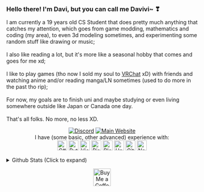 ### Hello there! I'm Davi, but you can call me Davivi~ ❣
<p>
  I am currently a 19 years old CS Student that does pretty much anything that catches my attention, which goes from game modding, mathematics and coding (my area), to even 3d modeling sometimes, and experimenting some random stuff like drawing or music; <br> 
  <br> 
  I also like reading a lot, but it's more like a seasonal hobby that comes and goes for me xd; <br> 
  <br> 
  I like to play games (tho now I sold my soul to <a href="https://vrchat.com/" target="_blank">VRChat</a> xD) with friends and watching anime and/or reading manga/LN sometimes (used to do more in the past tho rip); <br> 
  <br> 
  For now, my goals are to finish uni and maybe studying or even living somewhere outside like Japan or Canada one day. <br>
  <br> 
  That's all folks. No more, no less XD.
</p>
<p align="center">
  <a href="https://discord.com/users/227477384356429824" target="_blank"><img alt="Discord" src="https://img.shields.io/static/v1?label=Davi&message=%230003&style=for-the-badge&logo=appveyor&color=7289DA&logo=Discord" /></a>
  <a href="https://davi.codes" target="_blank"><img alt="Main Website" src="https://img.shields.io/website?label=davi.codes&style=for-the-badge&url=https%3A%2F%2Fdavi.codes" /></a> <br>
  I have (some basic, other advanced) experience with: <br>
  <img alt="C#" width="26px" src="https://davi.codes/giticons/csharp.png" />
  <img alt="Python 3" width="26px" src="https://davi.codes/giticons/python.png" />
  <img alt="Visual Studio 2019" width="26px" src="https://davi.codes/giticons/vs2019.png" />
  <img alt="Risc-V" width="26px" src="https://davi.codes/giticons/risc-v.png" />
  <img alt="Blender3D" width="26px" src="https://davi.codes/giticons/blender.png" />
  <img alt="Unity3D" width="26px" src="https://davi.codes/giticons/unity.png" />
  <img alt="GitHub" width="26px" src="https://davi.codes/giticons/github.png" />
  <img alt="Node.js" width="26px" src="https://davi.codes/giticons/nodejs.png" />

</p>

<details>
  <summary>Github Stats (Click to expand)</summary>
  <br>
  
  <p align="center">
    <img alt="Davi's GitHub Stats" src="https://github-readme-stats.vercel.app/api?username=d-magit&count_private=true&show_icons=true&theme=material-palenight" />
  </p>
  
  <p align="center">
    (I swear this is wrong but here we go lol) <br>
    <img alt="Top Languages" src="https://github-readme-stats.vercel.app/api/top-langs/?username=d-magit&langs_count=8&theme=material-palenight" />
  </p>
  
  <p align="center">
    <img alt="" src="https://komarev.com/ghpvc/?username=d-magit&color=brightgreen&style=flat-square" />
  </p>
  
  <br>
</details>


<p align="center">
  <a href='https://ko-fi.com/davivi' target='_blank'><img height='35' style='border:0px;height:46px;' src='https://az743702.vo.msecnd.net/cdn/kofi3.png?v=0' border='0' alt='Buy Me a Coffee at ko-fi.com <3' />
<p/>
